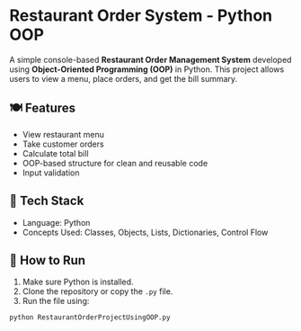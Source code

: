 # Restaurant Order System - Python OOP

A simple console-based **Restaurant Order Management System** developed using **Object-Oriented Programming (OOP)** in Python. This project allows users to view a menu, place orders, and get the bill summary.

## 🍽️ Features

- View restaurant menu
- Take customer orders
- Calculate total bill
- OOP-based structure for clean and reusable code
- Input validation

## 🧱 Tech Stack

- Language: Python
- Concepts Used: Classes, Objects, Lists, Dictionaries, Control Flow

## 🚀 How to Run

1. Make sure Python is installed.
2. Clone the repository or copy the `.py` file.
3. Run the file using:

```bash
python RestaurantOrderProjectUsingOOP.py
